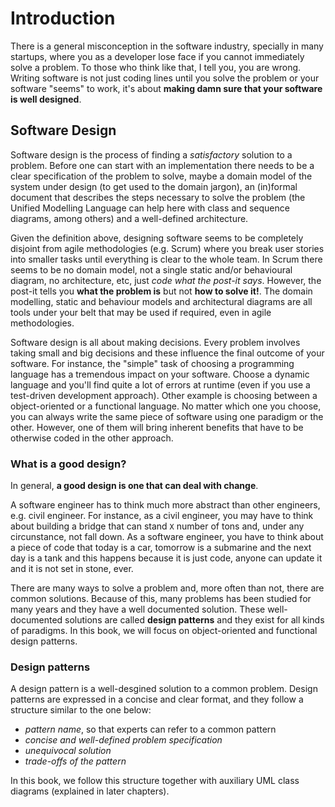 # Introduction

There is a general misconception in the software industry, specially in many startups,
where you as a developer lose face if you cannot immediately solve a problem.
To those who think like that, I tell you, you are wrong. Writing software is not
just coding lines until you solve the problem or your software "seems" to work,
it's about **making damn sure that your software is well designed**.

## Software Design
<!-- Definition -->
Software design is the process of finding a *satisfactory* solution to a problem.
Before one can start with an implementation there needs to be a clear specification of the problem to solve,
maybe a domain model of the system under design (to get used to the domain jargon),
an (in)formal document that describes the steps necessary to solve the problem
(the Unified Modelling Language can help here with class and sequence diagrams, among others)
and a well-defined architecture.

<!-- Relation to agile methodogies -->
Given the definition above, designing software seems to be completely disjoint from
agile methodologies (e.g. Scrum) where you break user stories into smaller tasks
until everything is clear to the whole team. In Scrum there seems to be
no domain model, not a single static and/or behavioural diagram, no architecture, etc,
just *code what the post-it says*.
However, the post-it tells you **what the problem is** but not **how to solve it!**.
The domain modelling, static and behaviour models and architectural diagrams
are all tools under your belt that may be used if required, even in agile
methodologies.

<!-- Design is all about making decisions -->
Software design is all about making decisions.
Every problem involves taking small and big decisions and these influence the final
outcome of your software. For instance, the "simple" task of choosing a programming language
has a tremendous impact on your software. Choose a
dynamic language and you'll find quite a lot of errors at runtime (even if you use
a test-driven development approach). Other example is choosing between a
object-oriented or a functional language. No matter which one you choose, you can always write the same
piece of software using one paradigm or the other. However, one of them will
bring inherent benefits that have to be otherwise coded in the other approach.


### What is a good design?

<!-- good design == flexible design -->
In general, **a good design is one that can deal with change**.
<!-- software design is all about change -> comparison with other engineers -->
A software engineer has to think much more abstract than other engineers, e.g. civil engineer.
For instance, as a civil engineer, you may have to think about building a bridge that can stand
`X` number of tons and, under any circunstance, not fall down.
As a software engineer, you have to think about a piece of code that today is a car, tomorrow is a submarine
and the next day is a tank and this happens because it is just code, anyone can
update it and it is not set in stone, ever.

<!-- intro to design patterns -->
There are many ways to solve a problem and, more often than not, there are common solutions.
Because of this, many problems has been studied for many years and they have a well documented solution.
These well-documented solutions are called **design patterns** and they exist for
all kinds of paradigms. In this book, we will focus on object-oriented and
functional design patterns.

### Design patterns

<!-- definition, adv and disv -->
A design pattern is a well-desgined solution to a common problem.
Design patterns are expressed in a concise and clear format, and they
follow a structure similar to the one below:

- *pattern name*, so that experts can refer to a common pattern
- *concise and well-defined problem specification*
- *unequivocal solution*
- *trade-offs of the pattern*

In this book, we follow this structure together with auxiliary UML class
diagrams (explained in later chapters).

<!--
Should I cover design patterns from ASD? YES

Should I cover UML? ... maybe not!

Introduction to other languages!

Design patterns:
- SOLID vs GRASP
- Design patterns for OOP and/or FP
- Testing to check that it works!
-->
